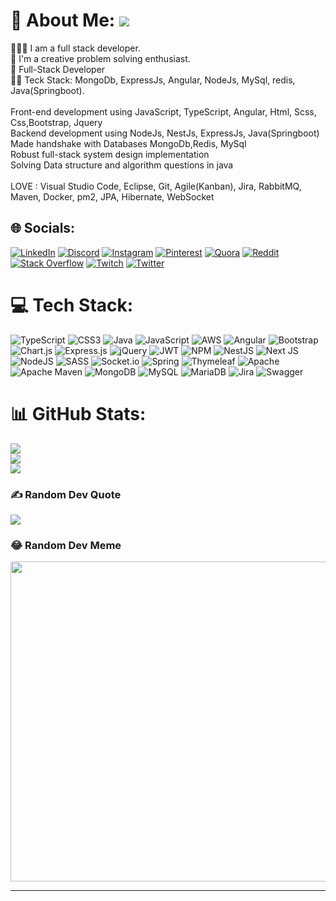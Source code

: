 # 💫 About Me:  [![](https://visitcount.itsvg.in/api?id=santoshgopal&label=Profile%20Views&color=9&icon=1&pretty=false)](https://visitcount.itsvg.in)
👨🏻‍💻 I am a full stack developer. <br>🤔 I'm a creative problem solving enthusiast. <br>🤠 Full-Stack Developer <br>🧑‍💻 Teck Stack: MongoDb, ExpressJs, Angular, NodeJs, MySql, redis, Java(Springboot).<br><br>Front-end development using JavaScript, TypeScript, Angular, Html, Scss, Css,Bootstrap, Jquery<br>Backend development using NodeJs, NestJs, ExpressJs, Java(Springboot)<br>Made handshake with Databases MongoDb,Redis, MySql<br>Robust full-stack system design implementation<br>Solving Data structure and algorithm questions in java<br><br>LOVE : Visual Studio Code, Eclipse, Git, Agile(Kanban), Jira, RabbitMQ, Maven, Docker, pm2, JPA, Hibernate, WebSocket


## 🌐 Socials:
[![LinkedIn](https://img.shields.io/badge/LinkedIn-%230077B5.svg?logo=linkedin&logoColor=white)](https://linkedin.com/in/santoshgopal) [![Discord](https://img.shields.io/badge/Discord-%237289DA.svg?logo=discord&logoColor=white)](htttps://discord.gg/santoshgopal#5596) [![Instagram](https://img.shields.io/badge/Instagram-%23E4405F.svg?logo=Instagram&logoColor=white)](https://instagram.com/gabbar.sg) [![Pinterest](https://img.shields.io/badge/Pinterest-%23E60023.svg?logo=Pinterest&logoColor=white)](https://pinterest.com/santoshgopal) [![Quora](https://img.shields.io/badge/Quora-%23B92B27.svg?logo=Quora&logoColor=white)](https://quora.com/profile/santoshgopal) [![Reddit](https://img.shields.io/badge/Reddit-%23FF4500.svg?logo=Reddit&logoColor=white)](https://reddit.com/user/santoshgopal) [![Stack Overflow](https://img.shields.io/badge/-Stackoverflow-FE7A16?logo=stack-overflow&logoColor=white)](https://stackoverflow.com/users/santoshgopal) [![Twitch](https://img.shields.io/badge/Twitch-%239146FF.svg?logo=Twitch&logoColor=white)](https://twitch.tv/santoshgopal) [![Twitter](https://img.shields.io/badge/Twitter-%231DA1F2.svg?logo=Twitter&logoColor=white)](https://twitter.com/santoshgopal_) 

# 💻 Tech Stack:
![TypeScript](https://img.shields.io/badge/typescript-%23007ACC.svg?style=for-the-badge&logo=typescript&logoColor=white) ![CSS3](https://img.shields.io/badge/css3-%231572B6.svg?style=for-the-badge&logo=css3&logoColor=white) ![Java](https://img.shields.io/badge/java-%23ED8B00.svg?style=for-the-badge&logo=java&logoColor=white) ![JavaScript](https://img.shields.io/badge/javascript-%23323330.svg?style=for-the-badge&logo=javascript&logoColor=%23F7DF1E) ![AWS](https://img.shields.io/badge/AWS-%23FF9900.svg?style=for-the-badge&logo=amazon-aws&logoColor=white) ![Angular](https://img.shields.io/badge/angular-%23DD0031.svg?style=for-the-badge&logo=angular&logoColor=white) ![Bootstrap](https://img.shields.io/badge/bootstrap-%23563D7C.svg?style=for-the-badge&logo=bootstrap&logoColor=white) ![Chart.js](https://img.shields.io/badge/chart.js-F5788D.svg?style=for-the-badge&logo=chart.js&logoColor=white) ![Express.js](https://img.shields.io/badge/express.js-%23404d59.svg?style=for-the-badge&logo=express&logoColor=%2361DAFB) ![jQuery](https://img.shields.io/badge/jquery-%230769AD.svg?style=for-the-badge&logo=jquery&logoColor=white) ![JWT](https://img.shields.io/badge/JWT-black?style=for-the-badge&logo=JSON%20web%20tokens) ![NPM](https://img.shields.io/badge/NPM-%23000000.svg?style=for-the-badge&logo=npm&logoColor=white) ![NestJS](https://img.shields.io/badge/nestjs-%23E0234E.svg?style=for-the-badge&logo=nestjs&logoColor=white) ![Next JS](https://img.shields.io/badge/Next-black?style=for-the-badge&logo=next.js&logoColor=white) ![NodeJS](https://img.shields.io/badge/node.js-6DA55F?style=for-the-badge&logo=node.js&logoColor=white) ![SASS](https://img.shields.io/badge/SASS-hotpink.svg?style=for-the-badge&logo=SASS&logoColor=white) ![Socket.io](https://img.shields.io/badge/Socket.io-black?style=for-the-badge&logo=socket.io&badgeColor=010101) ![Spring](https://img.shields.io/badge/spring-%236DB33F.svg?style=for-the-badge&logo=spring&logoColor=white) ![Thymeleaf](https://img.shields.io/badge/Thymeleaf-%23005C0F.svg?style=for-the-badge&logo=Thymeleaf&logoColor=white) ![Apache](https://img.shields.io/badge/apache-%23D42029.svg?style=for-the-badge&logo=apache&logoColor=white) ![Apache Maven](https://img.shields.io/badge/Apache%20Maven-C71A36?style=for-the-badge&logo=Apache%20Maven&logoColor=white) ![MongoDB](https://img.shields.io/badge/MongoDB-%234ea94b.svg?style=for-the-badge&logo=mongodb&logoColor=white) ![MySQL](https://img.shields.io/badge/mysql-%2300f.svg?style=for-the-badge&logo=mysql&logoColor=white) ![MariaDB](https://img.shields.io/badge/MariaDB-003545?style=for-the-badge&logo=mariadb&logoColor=white) ![Jira](https://img.shields.io/badge/jira-%230A0FFF.svg?style=for-the-badge&logo=jira&logoColor=white) ![Swagger](https://img.shields.io/badge/-Swagger-%23Clojure?style=for-the-badge&logo=swagger&logoColor=white)
# 📊 GitHub Stats:
![](https://github-readme-stats.vercel.app/api?username=santoshgopal&theme=material-palenight&hide_border=false&include_all_commits=true&count_private=true)<br/>
![](https://github-readme-streak-stats.herokuapp.com/?user=santoshgopal&theme=material-palenight&hide_border=false)<br/>
![](https://github-readme-stats.vercel.app/api/top-langs/?username=santoshgopal&theme=material-palenight&hide_border=false&include_all_commits=true&count_private=true&layout=compact)

### ✍️ Random Dev Quote
![](https://quotes-github-readme.vercel.app/api?type=horizontal&theme=radical)

### 😂 Random Dev Meme
<img src="https://random-memer.herokuapp.com/" width="512px"/>

---

